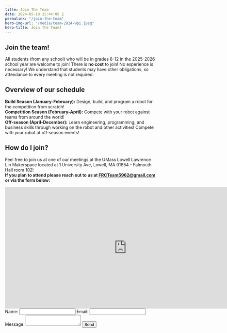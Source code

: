 ```yaml
---
title: Join The Team
date: 2024-05-18 15:44:00 Z
permalink: "/join-the-team"
hero-img-url: "/media/team-2024-wpi.jpeg"
hero-title: Join The Team!
---
```


## Join the team!

All students (from any school) who will be in grades 8-12 in the 2025-2026 school year are welcome to join! There is **no cost** to join! No experience is necessary! We understand that students may have other obligations, so attendance to every meeting is not required.  

## Overview of our schedule
**Build Season (January-February):** Design, build, and program a robot for the competition from scratch!  
**Competition Season (February-April):** Compete with your robot against teams from around the world!  
**Off-season (April-December):** Learn engineering, programming, and business skills through working on the robot and other activities! Compete with your robot at off-season events!

## How do I join?
Feel free to join us at one of our meetings at the UMass Lowell Lawrence Lin Makerspace located at 1 University Ave, Lowell, MA 01854 - Falmouth Hall room 102!   
**If you plan to attend please reach out to us at [FRCTeam5962@gmail.com](mailto:FRCTeam5962@gmail.com) or via the form below:** 
<iframe src="https://calendar.google.com/calendar/embed?src=9pu1flss3mumj4pnm1u7946dgs%40group.calendar.google.com&ctz=America%2FNew_York" style="border: 0" width="800" height="400" frameborder="0" scrolling="no"></iframe>

<form action="https://formspree.io/f/mzzbgbvv" method="POST">
<label for="name">Name: </label>
<input type="text" name="name" id="name">
<label for="email">Email: </label>
<input type="email" name="email" id="email">
<label for="msg">Message: </label>
<textarea id="msg" name="msg"></textarea>
<input type="submit" value="Send">
</form>
